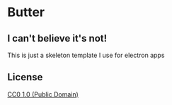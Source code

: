 # Butter

## I can't believe it's not!

This is just a skeleton template I use for electron apps

## License

[CC0 1.0 (Public Domain)](LICENSE.md)
